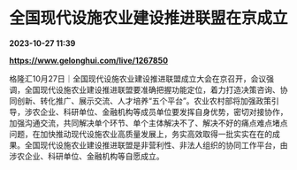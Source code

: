 # 全国现代设施农业建设推进联盟在京成立

**2023-10-27 11:39**

**https://www.gelonghui.com/live/1267850**

格隆汇10月27日｜全国现代设施农业建设推进联盟成立大会在京召开，会议强调，全国现代设施农业建设推进联盟要准确把握功能定位，着力打造决策咨询、协同创新、转化推广、展示交流、人才培养“五个平台”。农业农村部将加强政策引导，涉农企业、科研单位、金融机构等成员单位要发挥自身优势，密切对接协作，加强沟通交流，共同解决单个环节、单个主体解决不了、解决不好的痛点难点堵点问题，在加快推动现代设施农业高质量发展上，务实高效取得一批实实在在的成果。全国现代设施农业建设推进联盟是非营利性、非法人组织的协同工作平台，由涉农企业、科研单位、金融机构等自愿成立。